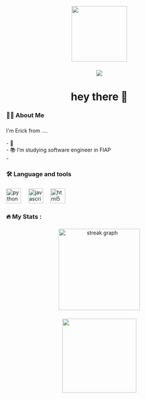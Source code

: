 <div align="center">
  <img height="150" src="https://media.giphy.com/media/M9gbBd9nbDrOTu1Mqx/giphy.gif"  />
</div>

###

<div align="center">
</div>

###

<div align="center">
  <img src="https://visitor-badge.laobi.icu/badge?page_id=ErickAnciaes.ErickAnciaes&"  />
</div>

###

<h1 align="center">hey there 👋</h1>

###

<h3 align="left">👩‍💻  About Me</h3>

###

<p align="left">I'm Erick from ....<br><br>- 🔭 <br>- 📚  I’m studying software engineer in FIAP<br>-</p>

###

<h3 align="left">🛠 Language and tools</h3>

###

<div align="left">
  <img src="https://cdn.jsdelivr.net/gh/devicons/devicon/icons/python/python-original.svg" height="40" alt="python logo"  />
  <img width="12" />
  <img src="https://cdn.jsdelivr.net/gh/devicons/devicon/icons/javascript/javascript-original.svg" height="40" alt="javascript logo"  />
  <img width="12" />
  <img src="https://cdn.jsdelivr.net/gh/devicons/devicon/icons/html5/html5-original.svg" height="40" alt="html5 logo"  />
</div>

###

<h3 align="left">🔥   My Stats :</h3>

###

<div align="center">
  <img src="https://streak-stats.demolab.com?user=ErickAnciaes&locale=en&mode=daily&theme=dark&hide_border=false&border_radius=5&order=3" height="220" alt="streak graph"  />
</div>

###

<div align="center">
  <img height="200" src="https://www.google.com/url?sa=i&url=https%3A%2F%2Ftenor.com%2Fpt%2Fview%2Fromero-palavecino-bover-gif-6784336729191359185&psig=AOvVaw3BuAep0Tnz8B5p3LuPBzqO&ust=1743205650209000&source=images&cd=vfe&opi=89978449&ved=0CBMQjRxqFwoTCJCJt5-5q4wDFQAAAAAdAAAAABAY"  />
</div>

###
